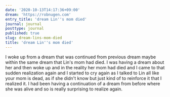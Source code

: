 ```yaml
---
date: '2020-10-13T14:17:36+09:00'
dream: 'https://robnugen.com'
entry_title: 'dream Lin''s mom died'
journal: journal
posttype: journal
published: true
slug: dream-lins-mom-died
title: 'dream Lin''s mom died'
---
```


<p class='dream'>I woke up from a dream that was continued from previous dream maybe within the same dream that Lin's mom had died.  I was having a dream about her and then woke up and in the reality her mom had died and I came to that sudden realization again and I started to cry again as I talked to Lin all like your mom is dead, as if she didn't know but just kind of to reinforce it that I realized it.  I had been having a continuation of a dream from before where she was alive and so is really surprising to realize again.</p>
